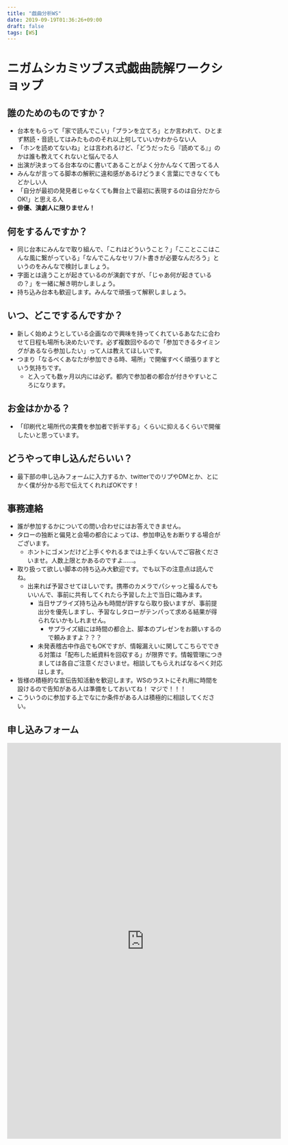 ```yaml
---
title: "戯曲分析WS"
date: 2019-09-19T01:36:26+09:00
draft: false
tags: [WS]
---
```


# ニガムシカミツブス式戯曲読解ワークショップ

## 誰のためのものですか？

* 台本をもらって「家で読んでこい」「プランを立てろ」とか言われて、ひとまず黙読・音読してはみたもののそれ以上何していいかわからない人
* 「ホンを読めてないね」とは言われるけど、「どうだったら『読めてる』」のかは誰も教えてくれないと悩んでる人
* 出演が決まってる台本なのに書いてあることがよく分かんなくて困ってる人
* みんなが言ってる脚本の解釈に違和感があるけどうまく言葉にできなくてもどかしい人
* 「自分が最初の発見者じゃなくても舞台上で最初に表現するのは自分だからOK!」と思える人
* **俳優、演劇人に限りません！**

## 何をするんですか？

* 同じ台本にみんなで取り組んで、「これはどういうこと？」「こことここはこんな風に繋がっている」「なんでこんなセリフ/ト書きが必要なんだろう」というのをみんなで検討しましょう。
* 字面とは違うことが起きているのが演劇ですが、「じゃあ何が起きているの？」を一緒に解き明かしましょう。
* 持ち込み台本も歓迎します。みんなで頑張って解釈しましょう。

## いつ、どこでするんですか？

* 新しく始めようとしている企画なので興味を持ってくれているあなたに合わせて日程も場所も決めたいです。必ず複数回やるので「参加できるタイミングがあるなら参加したい」って人は教えてほしいです。
* つまり「なるべくあなたが参加できる時、場所」で開催すべく頑張りますという気持ちです。
    * と入っても数ヶ月以内には必ず。都内で参加者の都合が付きやすいところになります。

## お金はかかる？

* 「印刷代と場所代の実費を参加者で折半する」くらいに抑えるくらいで開催したいと思っています。

## どうやって申し込んだらいい？

* 最下部の申し込みフォームに入力するか、twitterでのリプやDMとか、とにかく僕が分かる形で伝えてくれればOKです！

## 事務連絡

* 誰が参加するかについての問い合わせにはお答えできません。
* タローの独断と偏見と会場の都合によっては、参加申込をお断りする場合がございます。
    * ホントにゴメンだけど上手くやれるまでは上手くないんでご容赦くださいませ。人数上限とかあるのですよ……。
* 取り扱って欲しい脚本の持ち込み大歓迎です。でも以下の注意点は読んでね。
    * 出来れば予習させてほしいです。携帯のカメラでパシャっと撮るんでもいいんで、事前に共有してくれたら予習した上で当日に臨みます。
        * 当日サプライズ持ち込みも時間が許すなら取り扱いますが、事前提出分を優先しますし、予習なしタローがテンパって求める結果が得られないかもしれません。
            * サプライズ組には時間の都合上、脚本のプレゼンをお願いするので頼みますよ？？？
        * 未発表稽古中作品でもOKですが、情報漏えいに関してこちらでできる対策は「配布した紙資料を回収する」が限界です。情報管理につきましては各自ご注意くださいませ。相談してもらえればなるべく対応はします。
* 皆様の積極的な宣伝告知活動を歓迎します。WSのラストにそれ用に時間を設けるので告知がある人は準備をしておいてね！ マジで！！！
* こういうのに参加する上でなにか条件がある人は積極的に相談してください。

## 申し込みフォーム

<iframe src="https://docs.google.com/forms/d/e/1FAIpQLSdtCoDy8rkuJ-pLdLnA-xEyVQhNzBF13YWZcOTWOHAJpsqucg/viewform?embedded=true" width="640" height="925" frameborder="0" marginheight="0" marginwidth="0">読み込んでいます…</iframe>
